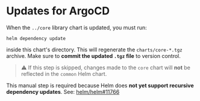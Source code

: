 # Updates for ArgoCD

When the `../core` library chart is updated, you must run:

`helm dependency update`


inside this chart's directory. This will regenerate the `charts/core-*.tgz` archive. Make sure to **commit the updated `.tgz` file** to version control.

> ⚠️ If this step is skipped, changes made to the `core` chart will **not** be reflected in the `common` Helm chart.

This manual step is required because Helm does **not yet support recursive dependency updates**.
See: [helm/helm#11766](https://github.com/helm/helm/pull/11766)

